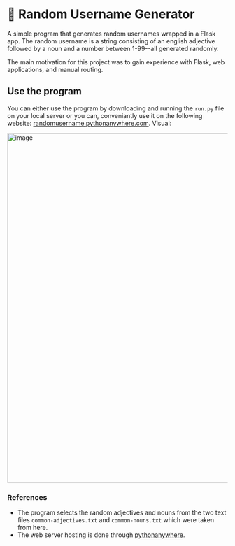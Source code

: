 # 🎲 Random Username Generator
A simple program that generates random usernames wrapped in a Flask app. The random username is a string consisting of an english adjective
followed by a noun and a number between 1-99--all generated randomly.

The main motivation for this project was to gain experience with Flask, web applications, and manual routing. 

## Use the program
You can either use the program by downloading and running the `run.py` file on your local server or you can, conveniantly use it on the following website: [randomusername.pythonanywhere.com](http://randomusername.pythonanywhere.com/). Visual: 

<img width="801" alt="image" src="https://user-images.githubusercontent.com/57341225/154160445-0c06fee2-c6ae-4522-a153-55d4ef6e2a5a.png">



### References
- The program selects the random adjectives and nouns from the two text files `common-adjectives.txt` and `common-nouns.txt` which were taken from here. 
- The web server hosting is done through [pythonanywhere](https://www.pythonanywhere.com/). 

